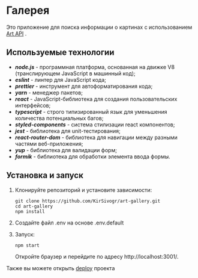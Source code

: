 # Галерея

Это приложение для поиска информации о картинах с использованием [Art API](https://api.artic.edu/docs/#introduction)
.

## Используемые технологии

- **_node.js_** - программная платформа, основанная на движке V8 (транслирующем JavaScript в машинный код);
- **_eslint_** - линтер для JavaScript кода;
- **_prettier_** - инструмент для автоформатирования кода;
- **_yarn_** - менеджер пакетов;
- **_react_** - JavaScript-библиотека для создания пользовательских интерфейсов;
- **_typescript_** - строго типизированный язык для уменьшения количества потенциальных багов;
- **_styled-components_** - система стилизации react компонентов;
- **_jest_** - библиотека для unit-тестирования;
- **_react-router-dom_** - библиотека для навигации между разными частями веб-приложения;
- **_yup_** - библиотека для валидации форм;
- **_formik_** - библиотека для обработки элемента ввода формы.

## Установка и запуск

1. Клонируйте репозиторий и установите зависимости:

   ```
   git clone https://github.com/KirSivogr/art-gallery.git
   cd art-gallery
   npm install
   ```

2. Создайте файл .env на основе .env.default

3. Запуск:
   ```
   npm start
   ```
   Откройте браузер и перейдите по адресу http://localhost:3001/.

Также вы можете открыть [deploy](https://art-gallery-lac-one.vercel.app/) проекта


